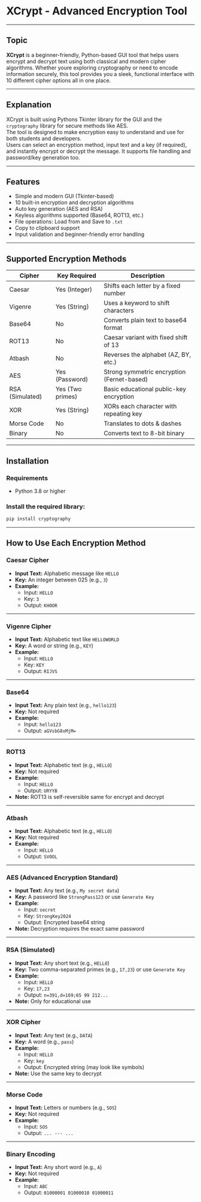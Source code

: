 
# XCrypt - Advanced Encryption Tool

---

##  Topic

**XCrypt** is a beginner-friendly, Python-based GUI tool that helps users encrypt and decrypt text using both classical and modern cipher algorithms. Whether youre exploring cryptography or need to encode information securely, this tool provides you a sleek, functional interface with 10 different cipher options  all in one place.

---

##  Explanation

XCrypt is built using Pythons Tkinter library for the GUI and the `cryptography` library for secure methods like AES.  
The tool is designed to make encryption easy to understand and use for both students and developers.  
Users can select an encryption method, input text and a key (if required), and instantly encrypt or decrypt the message. It supports file handling and password/key generation too.

---

##  Features

- Simple and modern GUI (Tkinter-based)
- 10 built-in encryption and decryption algorithms
- Auto key generation (AES and RSA)
- Keyless algorithms supported (Base64, ROT13, etc.)
- File operations: Load from and Save to `.txt`
- Copy to clipboard support
- Input validation and beginner-friendly error handling

---

##  Supported Encryption Methods

| Cipher           | Key Required       | Description                                      |
|------------------|--------------------|--------------------------------------------------|
| Caesar           | Yes (Integer)      | Shifts each letter by a fixed number             |
| Vigenre         | Yes (String)       | Uses a keyword to shift characters               |
| Base64           | No                 | Converts plain text to base64 format             |
| ROT13            | No                 | Caesar variant with fixed shift of 13           |
| Atbash           | No                 | Reverses the alphabet (AZ, BY, etc.)           |
| AES              | Yes (Password)     | Strong symmetric encryption (Fernet-based)       |
| RSA (Simulated)  | Yes (Two primes)   | Basic educational public-key encryption          |
| XOR              | Yes (String)       | XORs each character with repeating key           |
| Morse Code       | No                 | Translates to dots & dashes                      |
| Binary           | No                 | Converts text to 8-bit binary                    |

---

##  Installation

### Requirements

- Python 3.8 or higher

### Install the required library:

```bash
pip install cryptography
```

---

##  How to Use Each Encryption Method

### Caesar Cipher
- **Input Text:** Alphabetic message like `HELLO`
- **Key:** An integer between 025 (e.g., `3`)
- **Example:**
  - Input: `HELLO`
  - Key: `3`
  - Output: `KHOOR`

---

### Vigenre Cipher
- **Input Text:** Alphabetic text like `HELLOWORLD`
- **Key:** A word or string (e.g., `KEY`)
- **Example:**
  - Input: `HELLO`
  - Key: `KEY`
  - Output: `RIJVS`

---

### Base64
- **Input Text:** Any plain text (e.g., `hello123`)
- **Key:** Not required
- **Example:**
  - Input: `hello123`
  - Output: `aGVsbG8xMjM=`

---

### ROT13
- **Input Text:** Alphabetic text (e.g., `HELLO`)
- **Key:** Not required
- **Example:**
  - Input: `HELLO`
  - Output: `URYYB`
- **Note:** ROT13 is self-reversible  same for encrypt and decrypt

---

### Atbash
- **Input Text:** Alphabetic text (e.g., `HELLO`)
- **Key:** Not required
- **Example:**
  - Input: `HELLO`
  - Output: `SVOOL`

---

### AES (Advanced Encryption Standard)
- **Input Text:** Any text (e.g., `My secret data`)
- **Key:** A password like `StrongPass123` or use `Generate Key`
- **Example:**
  - Input: `secret`
  - Key: `StrongKey2024`
  - Output: Encrypted base64 string
- **Note:** Decryption requires the exact same password

---

### RSA (Simulated)
- **Input Text:** Any short text (e.g., `HELLO`)
- **Key:** Two comma-separated primes (e.g., `17,23`) or use `Generate Key`
- **Example:**
  - Input: `HELLO`
  - Key: `17,23`
  - Output: `n=391,d=169;65 99 212...`
- **Note:** Only for educational use

---

### XOR Cipher
- **Input Text:** Any text (e.g., `DATA`)
- **Key:** A word (e.g., `pass`)
- **Example:**
  - Input: `HELLO`
  - Key: `key`
  - Output: Encrypted string (may look like symbols)
- **Note:** Use the same key to decrypt

---

### Morse Code
- **Input Text:** Letters or numbers (e.g., `SOS`)
- **Key:** Not required
- **Example:**
  - Input: `SOS`
  - Output: `... --- ...`

---

### Binary Encoding
- **Input Text:** Any short word (e.g., `A`)
- **Key:** Not required
- **Example:**
  - Input: `ABC`
  - Output: `01000001 01000010 01000011`